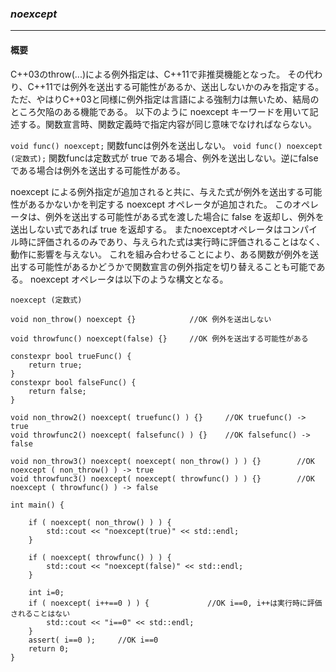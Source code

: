 ### *noexcept*
---
#### 概要
C++03のthrow(...)による例外指定は、C++11で非推奨機能となった。 その代わり、C++11では例外を送出する可能性があるか、送出しないかのみを指定する。
ただ、やはりC++03と同様に例外指定は言語による強制力は無いため、結局のところ欠陥のある機能である。
以下のように noexcept キーワードを用いて記述する。関数宣言時、関数定義時で指定内容が同じ意味でなければならない。

`void func() noexcept;` 関数funcは例外を送出しない。
`void func() noexcept (定数式);` 関数funcは定数式が true である場合、例外を送出しない。逆にfalseである場合は例外を送出する可能性がある。

noexcept による例外指定が追加されると共に、与えた式が例外を送出する可能性があるかないかを判定する noexcept オペレータが追加された。
このオペレータは、例外を送出する可能性がある式を渡した場合に false を返却し、例外を送出しない式であれば true を返却する。
またnoexceptオペレータはコンパイル時に評価されるのみであり、与えられた式は実行時に評価されることはなく、動作に影響を与えない。
これを組み合わせることにより、ある関数が例外を送出する可能性があるかどうかで関数宣言の例外指定を切り替えることも可能である。
noexcept オペレータは以下のような構文となる。

`noexcept (定数式)`

```
void non_throw() noexcept {}            //OK 例外を送出しない

void throwfunc() noexcept(false) {}     //OK 例外を送出する可能性がある

constexpr bool trueFunc() {
    return true;
}
constexpr bool falseFunc() {
    return false;
}

void non_throw2() noexcept( truefunc() ) {}     //OK truefunc() -> true
void throwfunc2() noexcept( falsefunc() ) {}    //OK falsefunc() -> false

void non_throw3() noexcept( noexcept( non_throw() ) ) {}        //OK noexcept ( non_throw() ) -> true
void throwfunc3() noexcept( noexcept( throwfunc() ) ) {}        //OK noexcept ( throwfunc() ) -> false

int main() {
    
    if ( noexcept( non_throw() ) ) {
        std::cout << "noexcept(true)" << std::endl;
    }

    if ( noexcept( throwfunc() ) ) {
        std::cout << "noexcept(false)" << std::endl;
    }

    int i=0;
    if ( noexcept( i++==0 ) ) {             //OK i==0, i++は実行時に評価されることはない
        std::cout << "i==0" << std::endl;
    }
    assert( i==0 );     //OK i==0
    return 0;
}
```

